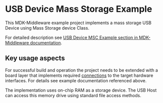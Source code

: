 # USB Device Mass Storage Example

This MDK-Middleware example project implements a mass storage USB Device using Mass Storage device Class.

For detailed description see [USB Device MSC Example section in MDK-Middleware documentation](https://arm-software.github.io/MDK-Middleware/latest/USB/usbd_example_msc.html).

## Key usage aspects

For successful build and operation the project needs to be extended with a board layer that implements required [connections](https://open-cmsis-pack.github.io/cmsis-toolbox/ReferenceApplications/#connections) to the target hardware interfaces. For details see example documentation referenced above.

The implementation uses on-chip RAM as a storage device. The USB Host can access this memory drive using standard file access methods.
